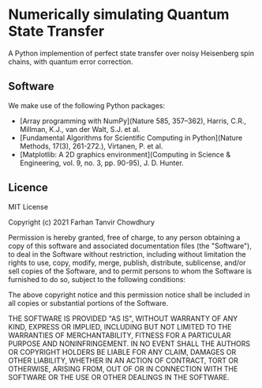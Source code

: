 # Numerically simulating Quantum State Transfer

A Python implemention of perfect state transfer over noisy Heisenberg spin chains, with quantum error correction. 

## Software
We make use of the following Python packages:
- [Array programming with NumPy](Nature 585, 357–362), Harris, C.R., Millman, K.J., van der Walt, S.J. et al.
- [Fundamental Algorithms for Scientific Computing in Python](Nature Methods, 17(3), 261-272.), Virtanen, P. et al.
- [Matplotlib: A 2D graphics environment](Computing in Science & Engineering, vol. 9, no. 3, pp. 90-95), J. D. Hunter.

## Licence

MIT License

Copyright (c) 2021 Farhan Tanvir Chowdhury

Permission is hereby granted, free of charge, to any person obtaining a copy
of this software and associated documentation files (the "Software"), to deal
in the Software without restriction, including without limitation the rights
to use, copy, modify, merge, publish, distribute, sublicense, and/or sell
copies of the Software, and to permit persons to whom the Software is
furnished to do so, subject to the following conditions:

The above copyright notice and this permission notice shall be included in all
copies or substantial portions of the Software.

THE SOFTWARE IS PROVIDED "AS IS", WITHOUT WARRANTY OF ANY KIND, EXPRESS OR
IMPLIED, INCLUDING BUT NOT LIMITED TO THE WARRANTIES OF MERCHANTABILITY,
FITNESS FOR A PARTICULAR PURPOSE AND NONINFRINGEMENT. IN NO EVENT SHALL THE
AUTHORS OR COPYRIGHT HOLDERS BE LIABLE FOR ANY CLAIM, DAMAGES OR OTHER
LIABILITY, WHETHER IN AN ACTION OF CONTRACT, TORT OR OTHERWISE, ARISING FROM,
OUT OF OR IN CONNECTION WITH THE SOFTWARE OR THE USE OR OTHER DEALINGS IN THE
SOFTWARE.
